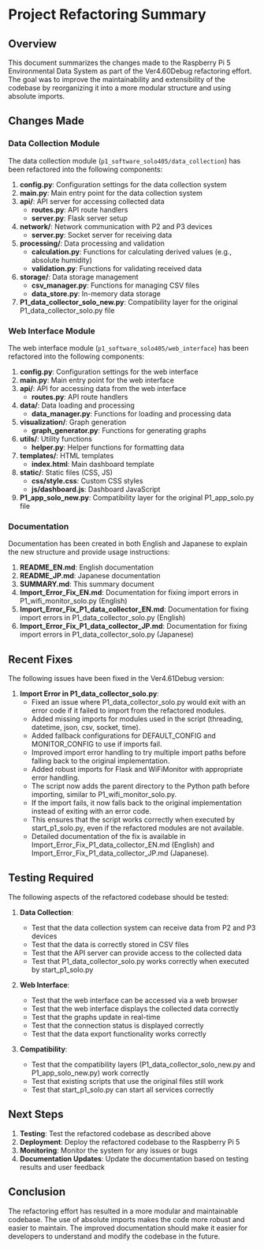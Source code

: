 # Project Refactoring Summary

## Overview

This document summarizes the changes made to the Raspberry Pi 5 Environmental Data System as part of the Ver4.60Debug refactoring effort. The goal was to improve the maintainability and extensibility of the codebase by reorganizing it into a more modular structure and using absolute imports.

## Changes Made

### Data Collection Module

The data collection module (`p1_software_solo405/data_collection`) has been refactored into the following components:

1. **config.py**: Configuration settings for the data collection system
2. **main.py**: Main entry point for the data collection system
3. **api/**: API server for accessing collected data
   - **routes.py**: API route handlers
   - **server.py**: Flask server setup
4. **network/**: Network communication with P2 and P3 devices
   - **server.py**: Socket server for receiving data
5. **processing/**: Data processing and validation
   - **calculation.py**: Functions for calculating derived values (e.g., absolute humidity)
   - **validation.py**: Functions for validating received data
6. **storage/**: Data storage management
   - **csv_manager.py**: Functions for managing CSV files
   - **data_store.py**: In-memory data storage
7. **P1_data_collector_solo_new.py**: Compatibility layer for the original P1_data_collector_solo.py file

### Web Interface Module

The web interface module (`p1_software_solo405/web_interface`) has been refactored into the following components:

1. **config.py**: Configuration settings for the web interface
2. **main.py**: Main entry point for the web interface
3. **api/**: API for accessing data from the web interface
   - **routes.py**: API route handlers
4. **data/**: Data loading and processing
   - **data_manager.py**: Functions for loading and processing data
5. **visualization/**: Graph generation
   - **graph_generator.py**: Functions for generating graphs
6. **utils/**: Utility functions
   - **helper.py**: Helper functions for formatting data
7. **templates/**: HTML templates
   - **index.html**: Main dashboard template
8. **static/**: Static files (CSS, JS)
   - **css/style.css**: Custom CSS styles
   - **js/dashboard.js**: Dashboard JavaScript
9. **P1_app_solo_new.py**: Compatibility layer for the original P1_app_solo.py file

### Documentation

Documentation has been created in both English and Japanese to explain the new structure and provide usage instructions:

1. **README_EN.md**: English documentation
2. **README_JP.md**: Japanese documentation
3. **SUMMARY.md**: This summary document
4. **Import_Error_Fix_EN.md**: Documentation for fixing import errors in P1_wifi_monitor_solo.py (English)
5. **Import_Error_Fix_P1_data_collector_EN.md**: Documentation for fixing import errors in P1_data_collector_solo.py (English)
6. **Import_Error_Fix_P1_data_collector_JP.md**: Documentation for fixing import errors in P1_data_collector_solo.py (Japanese)

## Recent Fixes

The following issues have been fixed in the Ver4.61Debug version:

1. **Import Error in P1_data_collector_solo.py**:
   - Fixed an issue where P1_data_collector_solo.py would exit with an error code if it failed to import from the refactored modules.
   - Added missing imports for modules used in the script (threading, datetime, json, csv, socket, time).
   - Added fallback configurations for DEFAULT_CONFIG and MONITOR_CONFIG to use if imports fail.
   - Improved import error handling to try multiple import paths before falling back to the original implementation.
   - Added robust imports for Flask and WiFiMonitor with appropriate error handling.
   - The script now adds the parent directory to the Python path before importing, similar to P1_wifi_monitor_solo.py.
   - If the import fails, it now falls back to the original implementation instead of exiting with an error code.
   - This ensures that the script works correctly when executed by start_p1_solo.py, even if the refactored modules are not available.
   - Detailed documentation of the fix is available in Import_Error_Fix_P1_data_collector_EN.md (English) and Import_Error_Fix_P1_data_collector_JP.md (Japanese).

## Testing Required

The following aspects of the refactored codebase should be tested:

1. **Data Collection**:
   - Test that the data collection system can receive data from P2 and P3 devices
   - Test that the data is correctly stored in CSV files
   - Test that the API server can provide access to the collected data
   - Test that P1_data_collector_solo.py works correctly when executed by start_p1_solo.py

2. **Web Interface**:
   - Test that the web interface can be accessed via a web browser
   - Test that the web interface displays the collected data correctly
   - Test that the graphs update in real-time
   - Test that the connection status is displayed correctly
   - Test that the data export functionality works correctly

3. **Compatibility**:
   - Test that the compatibility layers (P1_data_collector_solo_new.py and P1_app_solo_new.py) work correctly
   - Test that existing scripts that use the original files still work
   - Test that start_p1_solo.py can start all services correctly

## Next Steps

1. **Testing**: Test the refactored codebase as described above
2. **Deployment**: Deploy the refactored codebase to the Raspberry Pi 5
3. **Monitoring**: Monitor the system for any issues or bugs
4. **Documentation Updates**: Update the documentation based on testing results and user feedback

## Conclusion

The refactoring effort has resulted in a more modular and maintainable codebase. The use of absolute imports makes the code more robust and easier to maintain. The improved documentation should make it easier for developers to understand and modify the codebase in the future.
